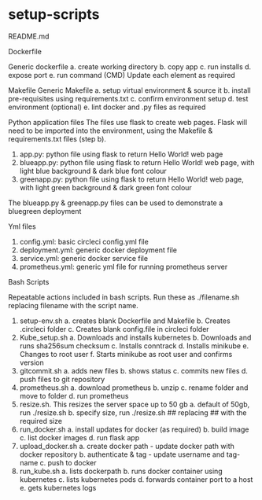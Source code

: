 # setup-scripts

README.md

Dockerfile

Generic dockerfile
 a. create working directory
 b. copy app
 c. run installs
 d. expose port
 e. run command (CMD)
Update each element as required

Makefile
Generic Makefile
 a. setup virtual environment & source it
 b. install pre-requisites using requirements.txt
 c. confirm environment setup
 d. test environment (optional)
 e. lint docker and .py files as required


Python application files
The files use flask to create web pages. Flask will need to be imported into the environment, using the Makefile & requirements.txt files (step b).

1. app.py: python file using flask to return Hello World! web page
2. blueapp.py: python file using flask to return Hello World! web page, with light blue background & dark blue font colour
3. greenapp.py: python file using flask to return Hello World! web page, with light green background & dark green font colour

The blueapp.py & greenapp.py files can be used to demonstrate a bluegreen deployment


Yml files

1. config.yml: basic circleci config.yml file
2. deployment.yml: generic docker deployment file
3. service.yml: generic docker service file
4. prometheus.yml: generic yml file for running prometheus server

Bash Scripts

Repeatable actions included in bash scripts.  Run these as ./filename.sh replacing filename with the script name.

1. setup-env.sh
   a. creates blank Dockerfile and Makefile
   b. Creates .circleci folder 
   c. Creates blank config.file in circleci folder
2. Kube_setup.sh
   a. Downloads and installs kubernetes 
   b. Downloads and runs sha256sum checksum
   c. Installs conntrack
   d. Installs minikube
   e. Changes to root user
   f. Starts minikube as root user and confirms version
3. gitcommit.sh
   a. adds new files
   b. shows status
   c. commits new files
   d. push files to git repository
4. prometheus.sh
   a. download prometheus
   b. unzip
   c. rename folder and move to folder
   d. run prometheus
5. resize.sh.  This resizes the server space up to 50 gb
   a. default of 50gb,  run ./resize.sh
   b. specify size, run ./resize.sh ## replacing ## with the required size 
6. run_docker.sh
   a. install updates for docker (as required)
   b. build image
   c. list docker images
   d. run flask app
7. upload_docker.sh
   a. create docker path - update docker path with docker repository
   b. authenticate & tag - update username and tag-name
   c. push to docker
8. run_kube.sh
   a. lists dockerpath
   b. runs docker container using kubernetes
   c. lists kubernetes pods
   d. forwards container port to a host
   e. gets kubernetes logs
